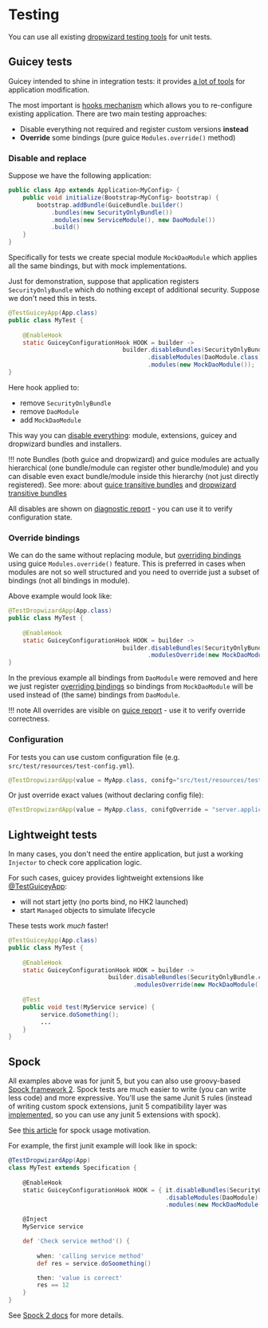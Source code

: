 # Testing

You can use all existing [dropwizard testing tools](https://www.dropwizard.io/en/stable/manual/testing.html) for unit tests.

## Guicey tests

Guicey intended to shine in integration tests: it provides [a lot of tools](guide/test/overview.md) for application modification.

The most important is [hooks mechanism](guide/hooks.md) which allows you to re-configure
existing application. There are two main testing approaches:

* Disable everything not required and register custom versions **instead**
* **Override** some bindings (pure guice `Modules.override()` method)

### Disable and replace

Suppose we have the following application:

```java 
public class App extends Application<MyConfig> {
    public void initialize(Bootstrap<MyConfig> bootstrap) {
        bootstrap.addBundle(GuiceBundle.builder()
            .bundles(new SecurityOnlyBundle())
            .modules(new ServiceModule(), new DaoModule())
            .build()
    }
}
```

Specifically for tests we create special module `MockDaoModule` which applies
all the same bindings, but with mock implementations.

Just for demonstration, suppose that application registers `SecurityOnlyBundle` which
do nothing except of additional security. Suppose we don't need this in tests.

```java
@TestGuiceyApp(App.class)
public class MyTest {   
    
    @EnableHook
    static GuiceyConfigurationHook HOOK = builder -> 
                                builder.disableBundles(SecurityOnlyBundle.class)
                                       .disableModules(DaoModule.class)
                                       .modules(new MockDaoModule());                
}
```

Here hook applied to:

- remove `SecurityOnlyBundle`
- remove `DaoModule`
- add `MockDaoModule`

This way you can [disable everything](guide/disables.md): module, extensions, guicey and
dropwizard bundles and installers.

!!! note
    Bundles (both guice and dropwizard) and guice modules are actually hierarchical (one bundle/module can register other bundle/module)
    and you can disable even exact bundle/module inside this hierarchy (not just directly registered).
    See more: about [guice transitive bundles](guide/guice/module-analysis.md#transitive-modules)
    and [dropwizard transitive bundles](guide/bundles.md#transitive-bundles-tracking)

All disables are shown on [diagnostic report](guide/diagnostic/configuration-report.md) - you can use it to verify 
configuration state. 
    
### Override bindings

We can do the same without replacing module, but [overriding bindings](guide/guice/override.md) using guice
`Modules.override()` feature. This is preferred in cases when modules are not so well
structured and you need to override just a subset of bindings (not all bindings in module).

Above example would look like:

```java
@TestDropwizardApp(App.class)
public class MyTest {    
    
    @EnableHook
    static GuiceyConfigurationHook HOOK = builder -> 
                                builder.disableBundles(SecurityOnlyBundle.class)                                       
                                       .modulesOverride(new MockDaoModule());       
}
```  

In the previous example all bindings from `DaoModule` were removed and here we just register
[overriding bindings](guide/guice/override.md) so bindings from `MockDaoModule` will be used
instead of (the same) bindings from `DaoModule`.

!!! note
    All overrides are visible on [guice report](guide/diagnostic/guice-report.md) - use it to verify
    override correctness.

### Configuration

For tests you can use custom configuration file (e.g. `src/test/resources/test-config.yml`).

```java
@TestDropwizardApp(value = MyApp.class, conifg="src/test/resources/test-config.yml")
``` 

Or just override exact values (without declaring config file):

```java
@TestDropwizardApp(value = MyApp.class, conifgOverride = "server.applicationConnectors[0].port: 0") 
```
    
## Lightweight tests

In many cases, you don't need the entire application, but just a working `Injector` to check core application logic.

For such cases, guicey provides lightweight extensions like [@TestGuiceyApp](guide/test/junit5.md#testguiceyapp):

- will not start jetty (no ports bind, no HK2 launched)
- start `Managed` objects to simulate lifecycle

These tests work *much* faster!     

```java
@TestGuiceyApp(App.class)
public class MyTest {    
    
    @EnableHook
    static GuiceyConfigurationHook HOOK = builder -> 
                            builder.disableBundles(SecurityOnlyBundle.class)                                       
                                   .modulesOverride(new MockDaoModule());    
    
    @Test
    public void test(MyService service) {
         service.doSomething();
         ...  
    }       
}
``` 

## Spock

All examples above was for junit 5, but you can also use groovy-based [Spock framework 2](http://spockframework.org/). 
Spock tests are much easier to write (you can write less code) and more expressive. You'll use the same Junit 5 rules
(instead of writing custom spock extensions, junit 5 compatibility layer was [implemented](https://github.com/xvik/spock-junit5), 
so you can use any junit 5 extensions with spock).

See [this article](https://blog.vyarus.ru/using-junit-5-extensions-in-spock-2-tests#heading-why-spock) for spock usage motivation.

For example, the first junit example will look like in spock:

```groovy       
@TestDropwizardApp(App)
class MyTest extends Specification {    
    
    @EnableHook
    static GuiceyConfigurationHook HOOK = { it.disableBundles(SecurityOnlyBundle)
                                            .disableModules(DaoModule)
                                            .modules(new MockDaoModule()) }

    @Inject
    MyService service

    def 'Check service method'() {
    
        when: 'calling service method'
        def res = service.doSoomething()

        then: 'value is correct'
        res == 12
    }      
}
```

See [Spock 2 docs](guide/test/spock2.md) for more details.